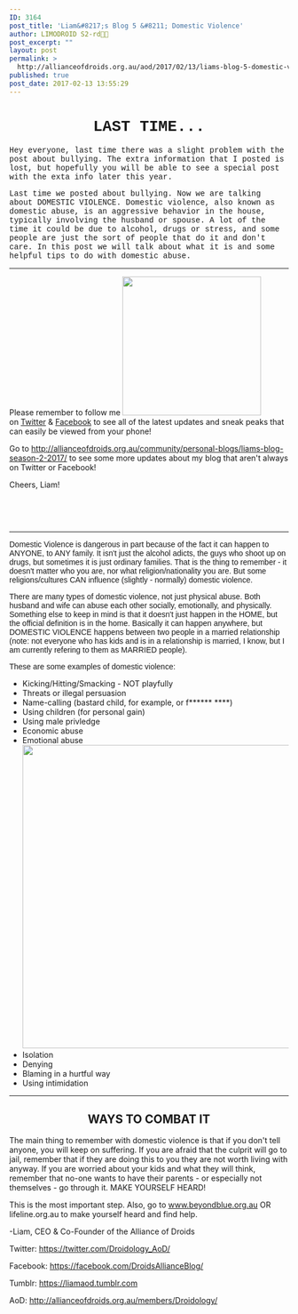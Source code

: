 ```yaml
---
ID: 3164
post_title: 'Liam&#8217;s Blog 5 &#8211; Domestic Violence'
author: LIMODROID S2-rd🔭🔬
post_excerpt: ""
layout: post
permalink: >
  http://allianceofdroids.org.au/aod/2017/02/13/liams-blog-5-domestic-violence/
published: true
post_date: 2017-02-13 13:55:29
---
```

<h1 style="text-align: center;"><span style="font-family: 'Courier New', Courier;">LAST TIME...</span></h1>
<span style="font-family: 'Courier New', Courier;">Hey everyone, last time there was a slight problem with the post about bullying. The extra information that I posted is lost, but hopefully you will be able to see a special post with the exta info later this year.</span>

<span style="font-family: 'Courier New', Courier;">Last time we posted about bullying. Now we are talking about DOMESTIC VIOLENCE. Domestic violence, also known as domestic abuse, is an aggressive behavior in the house, typically involving the husband or spouse. A lot of the time it could be due to alcohol, drugs or stress, and some people are just the sort of people that do it and don't care. In this post we will talk about what it is and some helpful tips to do with domestic abuse. </span>

<hr />

Please remember to follow me <img class="size-full wp-image-3172 alignleft" src="http://allianceofdroids.org.au/wp-content/uploads/2017/02/FB-Logo.png" alt="" width="250" height="250" />on <a href="https://twitter.com/Droidology_AoD" target="_blank">Twitter</a> &amp; <a href="https://facebook.com/DroidsAllianceBlog" target="_blank">Facebook</a> to see all of the latest updates and sneak peaks that can easily be viewed from your phone!

Go to http://allianceofdroids.org.au/community/personal-blogs/liams-blog-season-2-2017/ to see some more updates about my blog that aren't always on Twitter or Facebook!

Cheers, Liam!

&nbsp;

&nbsp;

<hr />

<span style="font-family: 'Comic Sans MS', sans-serif;">Domestic Violence is dangerous in part because of the fact it can happen to ANYONE, to ANY family. It isn't just the alcohol adicts, the guys who shoot up on drugs, but sometimes it is just ordinary families. That is the thing to remember - it doesn't matter who you are, nor what religion/nationality you are. But some religions/cultures CAN influence (slightly - normally) domestic violence.</span>

<span style="font-family: 'Comic Sans MS', sans-serif;">There are many types of domestic violence, not just physical abuse. Both husband and wife can abuse each other socially, emotionally, and physically. Something else to keep in mind is that it doesn't just happen in the HOME, but the official definition is in the home. Basically it can happen anywhere, but DOMESTIC VIOLENCE happens between two people in a married relationship (note: not everyone who has kids and is in a relationship is married, I know, but I am currently refering to them as MARRIED people).</span>

<span style="font-family: 'Comic Sans MS', sans-serif;">These are some examples of domestic violence:</span>
<ul>
 	<li>Kicking/Hitting/Smacking - NOT playfully</li>
 	<li>Threats or illegal persuasion</li>
 	<li>Name-calling (bastard child, for example, or f****** ****)</li>
 	<li>Using children (for personal gain)</li>
 	<li>Using male privledge</li>
 	<li>Economic abuse</li>
 	<li>Emotional abuse<img class="aligncenter wp-image-3175 size-full" src="http://allianceofdroids.org.au/wp-content/uploads/2017/02/Domestic-Violence-examples.jpg" width="728" height="546" /></li>
 	<li>Isolation</li>
 	<li>Denying</li>
 	<li>Blaming in a hurtful way</li>
 	<li>Using intimidation</li>
</ul>

<hr />

<h2 style="text-align: center;">WAYS TO COMBAT IT</h2>
The main thing to remember with domestic violence is that if you don't tell anyone, you will keep on suffering. If you are afraid that the culprit will go to jail, remember that if they are doing this to you they are not worth living with anyway. If you are worried about your kids and what they will think, remember that no-one wants to have their parents - or especially not themselves - go through it. MAKE YOURSELF HEARD!

This is the most important step. Also, go to www.beyondblue.org.au OR lifeline.org.au to make yourself heard and find help.

-Liam, CEO &amp; Co-Founder of the Alliance of Droids

Twitter: https://twitter.com/Droidology_AoD/

Facebook: https://facebook.com/DroidsAllianceBlog/

Tumblr: https://liamaod.tumblr.com

AoD: http://allianceofdroids.org.au/members/Droidology/